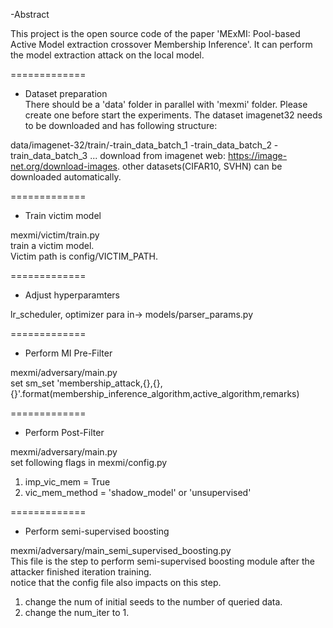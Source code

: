 -Abstract  
  
This project is the open source code of the paper 'MExMI: Pool-based Active Model extraction crossover Membership Inference'. It can perform the model extraction attack on the local model.
  
=============  
- Dataset preparation  
There should be a 'data' folder in parallel with 'mexmi' folder. Please create one before start the experiments.
The dataset imagenet32 needs to be downloaded and has following structure:
  
data/imagenet-32/train/-train_data_batch_1
                  -train_data_batch_2
                  -train_data_batch_3
                  ...
download from imagenet web: https://image-net.org/download-images.
other datasets(CIFAR10, SVHN) can be downloaded automatically.
  
=============  
- Train victim model  
  
mexmi/victim/train.py  
train a victim model.  
Victim path is config/VICTIM_PATH.  
  
=============  
- Adjust hyperparamters  
  
lr_scheduler, optimizer para in-> models/parser_params.py  
  
=============  
- Perform MI Pre-Filter  
  
mexmi/adversary/main.py  
set sm_set 'membership_attack,{},{},{}'.format(membership_inference_algorithm,active_algorithm,remarks)  
  
=============  
- Perform Post-Filter  
  
mexmi/adversary/main.py  
set following flags in mexmi/config.py  
1. imp_vic_mem = True  
2. vic_mem_method = 'shadow_model' or 'unsupervised'  
  
=============  
- Perform semi-supervised boosting  

mexmi/adversary/main_semi_supervised_boosting.py  
This file is the step to perform semi-supervised boosting module after the attacker finished iteration training.  
notice that the config file also impacts on this step.  
1. change the num of initial seeds to the number of queried data.  
2. change the num_iter to 1.  

